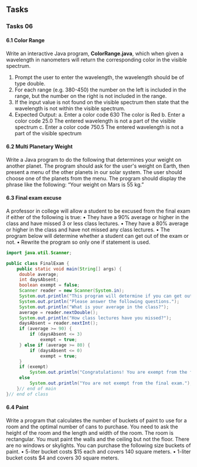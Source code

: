 ## Tasks

### Tasks 06

#### 6.1 Color Range

Write an interactive Java program, **ColorRange.java**, which when given a wavelength in nanometers will return the corresponding color in the visible spectrum.

1. Prompt the user to enter the wavelength, the wavelength should be of type double.
2. For each range (e.g. 380-450) the number on the left is included in the range, but the number on the right is not included in the range.
3. If the input value is not found on the visible spectrum then state that the wavelength is not within the visible spectrum.
4. Expected Output:
  a. Enter a color code
     630
     The color is Red
  b. Enter a color code
     25.0
     The entered wavelength is not a part of the visible spectrum
  c. Enter a color code
     750.5
     The entered wavelength is not a part of the visible spectrum


#### 6.2 Multi Planetary Weight

Write a Java program to do the following that determines your weight on another planet. The program should ask
for the user's weight on Earth, then present a menu of the other planets in our solar system. The user should
choose one of the planets from the menu. The program should display the phrase like the following: “Your weight on Mars is 55 kg.”


#### 6.3 Final exam excuse

A professor in college will allow a student to be excused from the final exam if either of the following is true:
• They have a 90% average or higher in the class and have missed 3 or less class lectures.
• They have a 80% average or higher in the class and have not missed any class lectures.
• The program below will determine whether a student can get out of the exam or not.
• Rewrite the program so only one if statement is used.

```java
import java.util.Scanner;

public class FinalExam {
    public static void main(String[] args) {
   	 double average;
   	 int daysAbsent;
   	 boolean exempt = false;
   	 Scanner reader = new Scanner(System.in);
   	 System.out.println("This program will determine if you can get out of the final exam.");
   	 System.out.println("Please answer the following questions.");
   	 System.out.println("What is your average in the class?");
   	 average = reader.nextDouble();
   	 System.out.println("How class lectures have you missed?");
   	 daysAbsent = reader.nextInt();
   	 if (average >= 90) {
   		 if (daysAbsent <= 3)
   			 exempt = true;
   	 } else if (average >= 80) {
   		 if (daysAbsent <= 0)
   			 exempt = true;
   	 }
   	 if (exempt)
   		 System.out.println("Congratulations! You are exempt from the final exam.");
   	 else
   		 System.out.println("You are not exempt from the final exam.");
    }// end of main
}// end of class

```

#### 6.4 Paint

Write a program that calculates the number of buckets of paint to use for a room and the optimal number of cans to
purchase.
You need to ask the height of the room and the length and width of the room. The room is rectangular. You must
paint the walls and the ceiling but not the floor. There are no windows or skylights. You can purchase the following
size buckets of paint.
• 5-liter bucket costs $15 each and covers 140 square meters.
• 1-liter bucket costs $4 and covers 30 square meters.

